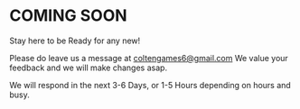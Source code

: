 # COMING SOON

Stay here to be Ready for any new!



Please do leave us a message at coltengames6@gmail.com We value your feedback and we will make changes asap. 

We will respond in the next 3-6 Days, or 1-5 Hours depending on hours and busy.
